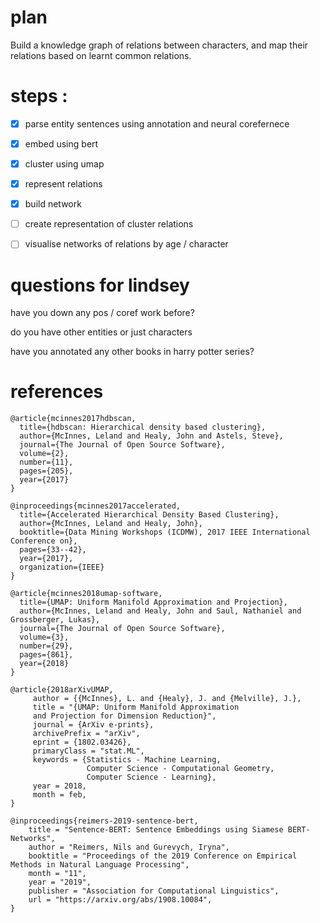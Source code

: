# plan 

Build a knowledge graph of relations between characters, and map their relations based on learnt common relations. 

# steps :

- [x] parse entity sentences using annotation and neural corefernece
- [x] embed using bert 
- [x] cluster using umap
- [x] represent relations
- [x] build network
- [ ] create representation of cluster relations

- [ ] visualise networks of relations by age / character

# questions for lindsey

have you down any pos / coref work before?

do you have other entities or just characters

have you annotated any other books in harry potter series?


# references

```
@article{mcinnes2017hdbscan,
  title={hdbscan: Hierarchical density based clustering},
  author={McInnes, Leland and Healy, John and Astels, Steve},
  journal={The Journal of Open Source Software},
  volume={2},
  number={11},
  pages={205},
  year={2017}
}

@inproceedings{mcinnes2017accelerated,
  title={Accelerated Hierarchical Density Based Clustering},
  author={McInnes, Leland and Healy, John},
  booktitle={Data Mining Workshops (ICDMW), 2017 IEEE International Conference on},
  pages={33--42},
  year={2017},
  organization={IEEE}
}

@article{mcinnes2018umap-software,
  title={UMAP: Uniform Manifold Approximation and Projection},
  author={McInnes, Leland and Healy, John and Saul, Nathaniel and Grossberger, Lukas},
  journal={The Journal of Open Source Software},
  volume={3},
  number={29},
  pages={861},
  year={2018}
}

@article{2018arXivUMAP,
     author = {{McInnes}, L. and {Healy}, J. and {Melville}, J.},
     title = "{UMAP: Uniform Manifold Approximation
     and Projection for Dimension Reduction}",
     journal = {ArXiv e-prints},
     archivePrefix = "arXiv",
     eprint = {1802.03426},
     primaryClass = "stat.ML",
     keywords = {Statistics - Machine Learning,
                 Computer Science - Computational Geometry,
                 Computer Science - Learning},
     year = 2018,
     month = feb,
}

@inproceedings{reimers-2019-sentence-bert,
    title = "Sentence-BERT: Sentence Embeddings using Siamese BERT-Networks",
    author = "Reimers, Nils and Gurevych, Iryna",
    booktitle = "Proceedings of the 2019 Conference on Empirical Methods in Natural Language Processing",
    month = "11",
    year = "2019",
    publisher = "Association for Computational Linguistics",
    url = "https://arxiv.org/abs/1908.10084",
}
```